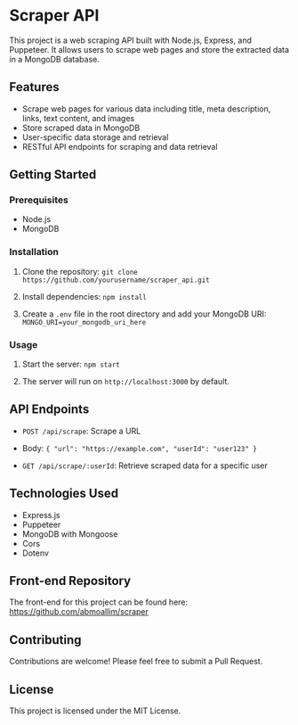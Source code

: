 # Scraper API

This project is a web scraping API built with Node.js, Express, and Puppeteer. It allows users to scrape web pages and store the extracted data in a MongoDB database.

## Features

- Scrape web pages for various data including title, meta description, links, text content, and images
- Store scraped data in MongoDB
- User-specific data storage and retrieval
- RESTful API endpoints for scraping and data retrieval

## Getting Started

### Prerequisites

- Node.js
- MongoDB

### Installation

1. Clone the repository:
```git clone https://github.com/yourusername/scraper_api.git```

2. Install dependencies:
   ```npm install```
  
3. Create a `.env` file in the root directory and add your MongoDB URI:
   ```MONGO_URI=your_mongodb_uri_here```

### Usage

1. Start the server:
   ```npm start```
   
2. The server will run on `http://localhost:3000` by default.

## API Endpoints

- `POST /api/scrape`: Scrape a URL
- Body: `{ "url": "https://example.com", "userId": "user123" }`

- `GET /api/scrape/:userId`: Retrieve scraped data for a specific user

## Technologies Used

- Express.js
- Puppeteer
- MongoDB with Mongoose
- Cors
- Dotenv

## Front-end Repository

The front-end for this project can be found here: https://github.com/abmoallim/scraper

## Contributing

Contributions are welcome! Please feel free to submit a Pull Request.

## License

This project is licensed under the MIT License.



